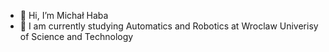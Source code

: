 - 👋 Hi, I’m Michał Haba
- 📖 I am currently studying Automatics and Robotics at Wroclaw Univerisy of Science and Technology

<!---
MLHaba/MLHaba is a ✨ special ✨ repository because its `README.md` (this file) appears on your GitHub profile.
You can click the Preview link to take a look at your changes.
--->
